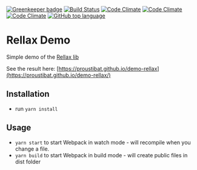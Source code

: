 [![Greenkeeper badge](https://badges.greenkeeper.io/proustibat/demo-rellax.svg)](https://greenkeeper.io/)
 [![Build Status](https://travis-ci.org/proustibat/demo-rellax.svg?branch=master)](https://travis-ci.org/proustibat/demo-rellax) [![Code Climate](https://img.shields.io/codeclimate/maintainability/proustibat/demo-rellax.svg)](https://codeclimate.com/github/proustibat/demo-rellax/maintainability) [![Code Climate](https://img.shields.io/codeclimate/issues/github/proustibat/demo-rellax.svg)](https://codeclimate.com/github/proustibat/demo-rellax/issues) [![Code Climate](https://img.shields.io/codeclimate/c/proustibat/demo-rellax.svg)](https://codeclimate.com/github/proustibat/demo-rellax) [![GitHub top language](https://img.shields.io/github/languages/top/proustibat/demo-rellax.svg)](https://github.com/proustibat/demo-rellax)

# Rellax Demo 

Simple demo of the [Rellax lib](https://github.com/dixonandmoe/rellax) 

See the result here: [https://proustibat.github.io/demo-rellax](https://proustibat.github.io/demo-rellax/)

## Installation
* run `yarn install`

## Usage

* `yarn start` to start Webpack in watch mode - will recompile when you change a file.
* `yarn build` to start Webpack in build mode - will create public files in dist folder
